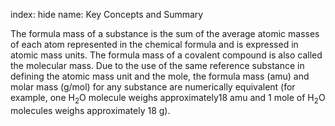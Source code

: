 index: hide
name: Key Concepts and Summary

The formula mass of a substance is the sum of the average atomic masses of each atom represented in the chemical formula and is expressed in atomic mass units. The formula mass of a covalent compound is also called the molecular mass. Due to the use of the same reference substance in defining the atomic mass unit and the mole, the formula mass (amu) and molar mass (g/mol) for any substance are numerically equivalent (for example, one H<sub>2</sub>O molecule weighs approximately18 amu and 1 mole of H<sub>2</sub>O molecules weighs approximately 18 g).
